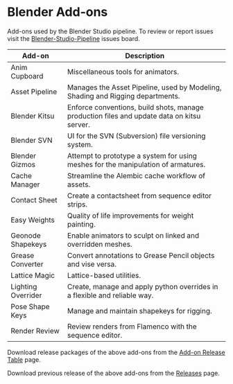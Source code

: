 # Blender Add-ons

Add-ons used by the Blender Studio pipeline. To review or report issues visit the [Blender-Studio-Pipeline](https://projects.blender.org/studio/blender-studio-pipeline/issues) issues board.

| Add-on | Description | 
|---|---|
|Anim Cupboard |Miscellaneous tools for animators. 
|Asset Pipeline |Manages the Asset Pipeline, used by Modeling, Shading and Rigging departments. 
|Blender Kitsu |Enforce conventions, build shots, manage production files and update data on kitsu server.
|Blender SVN |UI for the SVN (Subversion) file versioning system.  
|Blender Gizmos |Attempt to prototype a system for using meshes for the manipulation of armatures.  
|Cache Manager |Streamline the Alembic cache workflow of assets. 
|Contact Sheet |Create a contactsheet from sequence editor strips.  
|Easy Weights |Quality of life improvements for weight painting.  
|Geonode Shapekeys |Enable animators to sculpt on linked and overridden meshes.  
|Grease Converter |Convert annotations to Grease Pencil objects and vise versa.  
|Lattice Magic |Lattice-based utilities.  
|Lighting Overrider |Create, manage and apply python overrides in a flexible and reliable way.  
|Pose Shape Keys |Manage and maintain shapekeys for rigging.  
|Render Review |Review renders from Flamenco with the sequence editor.  

Download release packages of the above add-ons from the [Add-on Release Table](https://studio.blender.org/pipeline/addons/overview) page.

Download previous release of the above add-ons from the [Releases](https://projects.blender.org/studio/blender-studio-pipeline/releases) page.